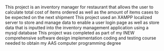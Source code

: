 This project is an inventory manager for restaurant that allows the user to calculate total cost of items ordered as well as the amount of items cases to be expected on the next shipment
This project used an XAMPP localized server to store and manage data to enable a user login page as well as store data that is inputted into the inventory management application using a mysql database
This project was completed as part of my INEW comprehensive software design implementation coding and testing course needed to obtain my AAS computer programming degree
